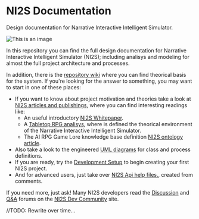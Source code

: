 # NI2S Documentation
Design documentation for Narrative Interactive Intelligent Simulator.

![This is an image](/../../../../github/docs/blob/main/assets/images/work-in-progress.png)

In this repository you can find the full design documentation for Narrative Interactive Intelligent Simulator (NI2S); including analisys and modeling for almost the full project architecture and processes.

In addition, there is the [repository wiki](https://github.com/ARWNI2S/NI2S-Documentation/wiki) where you can find theorical basis for the system. If you're looking for the answer to something, you may want to start in one of these places:

*	If you want to know about project motivation and theories take a look at [NI2S articles and publishings](https://github.com/ARWNI2S/NI2S-Documentation/blob/main/pub/), where you can find interesting readings like:
	-	An useful introductory [NI2S Whitepaper](https://github.com/ARWNI2S/NI2S-Documentation/blob/main/pub/Whitepaper.pdf).
	-   A [Tabletop RPG analisys](https://github.com/ARWNI2S/NI2S-Documentation/blob/main/pub/TabletopRPG.pdf), where is defined the theorical environment of the Narrative Interactive Intelligent Simulator.
	-   The AI RPG Game Lore knowledge base definition [NI2S ontology article](https://github.com/ARWNI2S/NI2S-Documentation/blob/main/pub/NI2SOntology.pdf).
*   Also take a look to the engineered [UML diagrams](https://github.com/ARWNI2S/NI2S-Documentation/blob/main/UML/) for class and process definitions.
*   If you are ready, try the [Development Setup](https://github.com/ARWNI2S/NI2S-Documentation/wiki/Setting-up-your-development-environment-for-NI2S/) to begin creating your first NI2S project.
*   And for advanced users, just take over [NI2S Api help files.](https://github.com/ARWNI2S/NI2S-Documentation/blob/main/XMLHelp/), created from <summary> comments.

If you need more, just ask! Many NI2S developers read the [Discussion](https://not.available.yet/latest?exclude_tag=question) and [Q&A](https://not.available.yet/tag/question) forums on the [NI2S Dev Community](https://not.available.yet/community/) site.

//TODO: Rewrite over time...